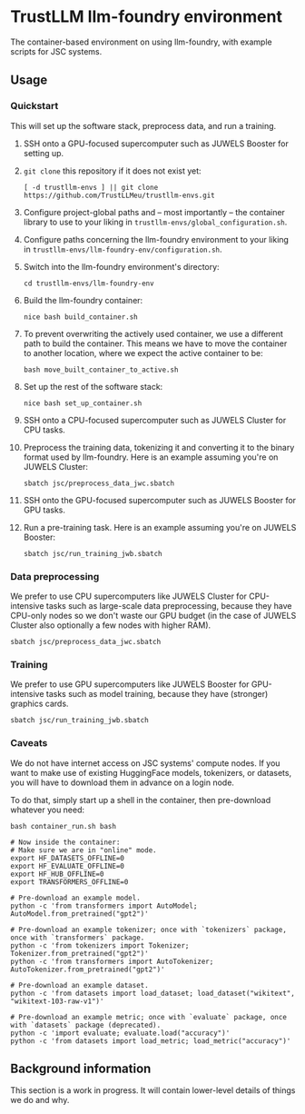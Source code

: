 # TrustLLM llm-foundry environment

The container-based environment on using llm-foundry, with example
scripts for JSC systems.

## Usage

### Quickstart

This will set up the software stack, preprocess data, and run a
training.

1. SSH onto a GPU-focused supercomputer such as JUWELS Booster for
   setting up.
1. `git clone` this repository if it does not exist yet:

   ```shell
   [ -d trustllm-envs ] || git clone https://github.com/TrustLLMeu/trustllm-envs.git
   ```
1. Configure project-global paths and – most importantly – the
   container library to use to your liking in
   `trustllm-envs/global_configuration.sh`.
1. Configure paths concerning the llm-foundry environment to your
   liking in `trustllm-envs/llm-foundry-env/configuration.sh`.
1. Switch into the llm-foundry environment's directory:

   ```shell
   cd trustllm-envs/llm-foundry-env
   ```
1. Build the llm-foundry container:

   ```shell
   nice bash build_container.sh
   ```
1. To prevent overwriting the actively used container, we use a
   different path to build the container. This means we have to move
   the container to another location, where we expect the active
   container to be:

   ```shell
   bash move_built_container_to_active.sh
   ```
1. Set up the rest of the software stack:

   ```shell
   nice bash set_up_container.sh
   ```
1. SSH onto a CPU-focused supercomputer such as JUWELS Cluster for CPU
   tasks.
1. Preprocess the training data, tokenizing it and converting it to
   the binary format used by llm-foundry. Here is an example assuming
   you're on JUWELS Cluster:

   ```shell
   sbatch jsc/preprocess_data_jwc.sbatch
   ```
1. SSH onto the GPU-focused supercomputer such as JUWELS Booster for
   GPU tasks.
1. Run a pre-training task. Here is an example assuming you're on
   JUWELS Booster:

   ```shell
   sbatch jsc/run_training_jwb.sbatch
   ```

### Data preprocessing

We prefer to use CPU supercomputers like JUWELS Cluster for
CPU-intensive tasks such as large-scale data preprocessing, because
they have CPU-only nodes so we don't waste our GPU budget (in the case
of JUWELS Cluster also optionally a few nodes with higher RAM).

```shell
sbatch jsc/preprocess_data_jwc.sbatch
```

### Training

We prefer to use GPU supercomputers like JUWELS Booster for
GPU-intensive tasks such as model training, because they have
(stronger) graphics cards.

```shell
sbatch jsc/run_training_jwb.sbatch
```

### Caveats

We do not have internet access on JSC systems' compute nodes. If you
want to make use of existing HuggingFace models, tokenizers, or
datasets, you will have to download them in advance on a login node.

To do that, simply start up a shell in the container, then
pre-download whatever you need:

```shell
bash container_run.sh bash

# Now inside the container:
# Make sure we are in "online" mode.
export HF_DATASETS_OFFLINE=0
export HF_EVALUATE_OFFLINE=0
export HF_HUB_OFFLINE=0
export TRANSFORMERS_OFFLINE=0

# Pre-download an example model.
python -c 'from transformers import AutoModel; AutoModel.from_pretrained("gpt2")'

# Pre-download an example tokenizer; once with `tokenizers` package, once with `transformers` package.
python -c 'from tokenizers import Tokenizer; Tokenizer.from_pretrained("gpt2")'
python -c 'from transformers import AutoTokenizer; AutoTokenizer.from_pretrained("gpt2")'

# Pre-download an example dataset.
python -c 'from datasets import load_dataset; load_dataset("wikitext", "wikitext-103-raw-v1")'

# Pre-download an example metric; once with `evaluate` package, once with `datasets` package (deprecated).
python -c 'import evaluate; evaluate.load("accuracy")'
python -c 'from datasets import load_metric; load_metric("accuracy")'
```

## Background information

This section is a work in progress. It will contain lower-level
details of things we do and why.

<!-- We are working with read-only Apptainer containers. This means TODO -->
